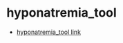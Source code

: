# hyponatremia_tool
- [hyponatremia_tool link](https://liuian.github.io/pages-med-utils/hyponatremia_tool.html)